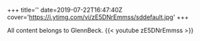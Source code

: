 +++
title=''
date=2019-07-22T16:47:40Z
cover='https://i.ytimg.com/vi/zE5DNrEmmss/sddefault.jpg'
+++

All content belongs to GlennBeck.
{{< youtube zE5DNrEmmss >}}
